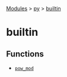 [Modules](../../index.md) > [py](../index.md) > [builtin]()

# builtin

## Functions

- [`pow_mod`](./pow_mod.md)
